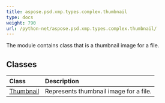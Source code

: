 ```yaml
---
title: aspose.psd.xmp.types.complex.thumbnail
type: docs
weight: 790
url: /python-net/aspose.psd.xmp.types.complex.thumbnail/
---
```



The module contains class that is a thumbnail image for a file.

## **Classes**
| **Class** | **Description** |
| :- | :- |
| [Thumbnail](/psd/python-net/aspose.psd.xmp.types.complex.thumbnail/thumbnail/) | Represents thumbnail image for a file. |
